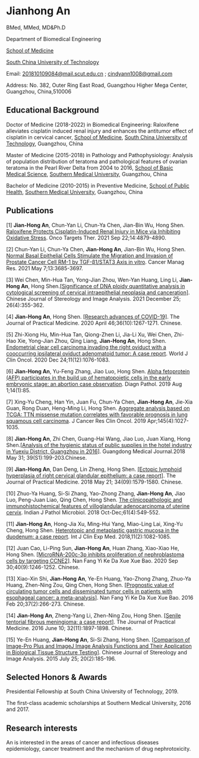 
# Jianhong An

BMed, MMed, MD&Ph.D

Department of Biomedical Engineering 

 [School of Medicine](http://www2.scut.edu.cn/med/.)
 
 [South China University of Technology](https://www.scut.edu.cn/new/.)
 
 Email: 201810109084@mail.scut.edu.cn ; cindyann1008@gmail.com
 
Address: No. 382, Outer Ring East Road, Guangzhou Higher Mega Center, Guangzhou, China,510006

## Educational Background

Doctor of Medicine (2018-2022) in Biomedical Engineering: Raloxifene alleviates cisplatin induced renal injury and enhances the antitumor effect of cisplatin 
in cervical cancer, [School of Medicine](http://www2.scut.edu.cn/med/.),  [South China University of Technology](https://www.scut.edu.cn/new/.), Guangzhou, China

Master of Medicine (2015-2018) in Pathology and Pathophysiology: Analysis of population distribution of teratoma and pathological features of ovarian teratoma 
in the Pearl River Delta from 2004 to 2016, [School of Basic Medical Science](http://portal.smu.edu.cn/jcyxy/index.htm),  [Southern Medical University](https://www.smu.edu.cn/.), Guangzhou, China

Bachelor of Medicine (2010-2015) in Preventive Medicine, [School of Public Health](http://portal.smu.edu.cn/gwxy/xygk/xyjj.htm),  [Southern Medical University](https://www.smu.edu.cn/.), Guangzhou, China

## Publications

[1] **Jian-Hong An**, Chun-Yan Li, Chun-Ya Chen, Jian-Bin Wu, Hong Shen. [Raloxifene Protects Cisplatin-Induced Renal Injury in Mice via Inhibiting Oxidative Stress]( https://pubmed.ncbi.nlm.nih.gov/34588782/). Onco Targets Ther. 2021 Sep 22;14:4879-4890.

[2] Chun-Yan Li, Chun-Ya Chen, **Jian-Hong An**, Jian-Bin Wu, Hong Shen. [Normal Basal Epithelial Cells Stimulate the Migration and Invasion of Prostate Cancer Cell RM-1 by TGF-β1/STAT3 Axis in vitro]( https://pubmed.ncbi.nlm.nih.gov/33994809/). Cancer Manag Res. 2021 May 7;13:3685-3697.

[3] Wei Chen, Min-Hua Tan, Yong-Jian Zhou, Wen-Yan Huang, Ling Li, **Jian-Hong An**, Hong Shen.[[Significance of DNA ploidy quantitative analysis in cytological screening of cervical intraepithelial neoplasia and canceration]]( https://kns.cnki.net/kcms/detail/detail.aspx?dbcode=CJFD&dbname=CJFDLAST2022&filename=ZTSX202104008&uniplatform=NZKPT&v=ZmtJWrhS5tkwfO5_3s5ekwtaQ_MJ168X1_ScXyi4BIri_qQqgdWTAynXVhQsxmx7). Chinese Journal of Stereology and Image Analysis. 2021 December 25; 26(4):355-362.

[4] **Jian-Hong An**, Hong Shen. [[Research advances of COVID-19]]( https://kns.cnki.net/kcms/detail/detail.aspx?dbcode=CJFD&dbname=CJFDLAST2020&filename=SYYZ202010001&uniplatform=NZKPT&v=lOqaf1To32jm2i-CQhhX74wXq3prACPEBpYNOwYipB15dax5aK2QmStPa9u-GL5A). The Journal of Practical Medicine. 2020 April 46;36(10):1267-1271. Chinese.

[5] Zhi-Xiong Hu, Min-Hua Tan, Qiong-Zhen Li, Jia-Li Xu, Wei Chen, Zhi-Hao Xie, Yong-Jian Zhou, Qing Liang, **Jian-Hong An**, Hong Shen. [Endometrial clear cell carcinoma invading the right oviduct with a cooccurring ipsilateral oviduct adenomatoid tumor: A case report]( https://pubmed.ncbi.nlm.nih.gov/33437669/). World J Clin Oncol. 2020 Dec 24;11(12):1076-1083.

[6] **Jian-Hong An**, Yu-Feng Zhang, Jiao Luo, Hong Shen. [Alpha fetoprotein (AFP) participates in the build up of hematopoietic cells in the early embryonic stage: an abortion case observation]( https://pubmed.ncbi.nlm.nih.gov/31370844/). Diagn Pathol. 2019 Aug 1;14(1):85.


[7] Xing-Yu Cheng, Han Yin, Juan Fu, Chun-Ya Chen, **Jian-Hong An**, Jie-Xia Guan, Rong Duan, Heng-Ming Li, Hong Shen. [Aggregate analysis based on TCGA: TTN missense mutation correlates with favorable prognosis in lung squamous cell carcinoma]( https://pubmed.ncbi.nlm.nih.gov/30810839/). J Cancer Res Clin Oncol. 2019 Apr;145(4):1027-1035.

[8] **Jian-Hong An**, Zhi Chen, Guang-Hai Wang, Jiao Luo, Juan Xiang, Hong Shen.[[Analysis of the hygienic status of public supplies in the hotel industry in Yuexiu District, Guangzhou in 2016]](https://kns.cnki.net/kcms/detail/detail.aspx?dbcode=CJFD&dbname=CJFDLAST2018&filename=GAYX2018S1074&uniplatform=NZKPT&v=46cLz24E37pA_NFiZG3Qj0r1Peze8gxJya3vtnbBUz7AO0PlGoubQSldiBUKGlCW). Guangdong Medical Journal.2018 May 31; 39(S1):199-203.Chinese.



[9] **Jian-Hong An**, Dan Deng, Lin Zheng, Hong Shen. [[Ectopic lymphoid hyperplasia of right cervical glandular epithelium: a case report]]( https://kns.cnki.net/kcms/detail/detail.aspx?dbcode=CJFD&dbname=CJFDLAST2018&filename=SYYZ201809048&uniplatform=NZKPT&v=2aMaZH7SmU3Ds91mtDhuzv4izMUR4G2-yFziMcVuZUgQzbywq0SKu4gI3ntV1ohb). The Journal of Practical Medicine. 2018 May 21; 34(09):1579-1580. Chinese.


[10] Zhuo-Ya Huang, Si-Si Zhang, Yao-Zhong Zhang, **Jian-Hong An**, Jiao Luo, Peng-Juan Liao, Qing Chen, Hong Shen. [The clinicopathologic and immunohistochemical features of villoglandular adenocarcinoma of uterine cervix]( https://pubmed.ncbi.nlm.nih.gov/30303146/). Indian J Pathol Microbiol. 2018 Oct-Dec;61(4):549-552.

[11] **Jian-Hong An**, Hong-Jia Xu, Ming-Hui Yang, Miao-Ling Lai, Xing-Yu Cheng, Hong Shen. [Heterotopic and metaplastic gastric mucosa in the duodenum: a case report]( https://e-century.us/files/ijcem/11/2/ijcem0060066.pdf). Int J Clin Exp Med. 2018,11(2):1082-1085.

[12] Juan Cao, Li-Ping Sun, **Jian-Hong An**, Huan Zhang, Xiao-Xiao He, Hong Shen. [[MicroRNA-200c-3p inhibits proliferation of nephroblastoma cells by targeting CCNE2]]( https://pubmed.ncbi.nlm.nih.gov/32990223/). Nan Fang Yi Ke Da Xue Xue Bao. 2020 Sep 30;40(9):1246-1252. Chinese.

[13] Xiao-Xin Shi, **Jian-Hong An**, Ye-En Huang, Yao-Zhong Zhang, Zhuo-Ya Huang, Zhen-Ning Zou, Qing Chen, Hong Shen. [[Prognostic value of circulating tumor cells and disseminated tumor cells in patients with esophageal cancer: a meta-analysis]]( https://pubmed.ncbi.nlm.nih.gov/28219875/). Nan Fang Yi Ke Da Xue Xue Bao. 2016 Feb 20;37(2):266-273. Chinese.


[14] **Jian-Hong An**, Zheng-Yang Li, Zhen-Ning Zou, Hong Shen. [[Senile tentorial fibrous meningioma: a case report]]( https://kns.cnki.net/kcms/detail/detail.aspx?dbcode=CJFD&dbname=CJFDLAST2016&filename=SYYZ201611063&uniplatform=NZKPT&v=WUQJ7-QOXpvM7c4tp4hM-dngsizOnUinhZxW48NKZCMlgzbEYRPqIkuQAUk2YDCV). The Journal of Practical Medicine. 2016 June 10; 32(11):1897-1898. Chinese.

[15] Ye-En Huang, **Jian-Hong An**, Si-Si Zhang, Hong Shen. [[Comparison of Image-Pro Plus and ImageJ Image Analysis Functions and Their Application in Biological Tissue Structure Testing]]( https://kns.cnki.net/kcms/detail/detail.aspx?dbcode=CJFD&dbname=CJFDLAST2015&filename=ZTSX201502016&uniplatform=NZKPT&v=ja8vWHr3f4VqHoYF7pjU5-PTYL4jleU7_HdTajMWvwnzecV8se2q3dqqYL6w4nZk). Chinese Journal of Stereology and Image Analysis. 2015 July 25; 20(2):185-196.

## Selected Honors & Awards
Presidential Fellowship at South China University of Technology, 2019.

The first-class academic scholarships at Southern Medical University, 2016 and 2017.

## Research interests
An is interested in the areas of cancer and infectious diseases epidemiology, cancer treatment and the mechanism of drug nephrotoxicity.




